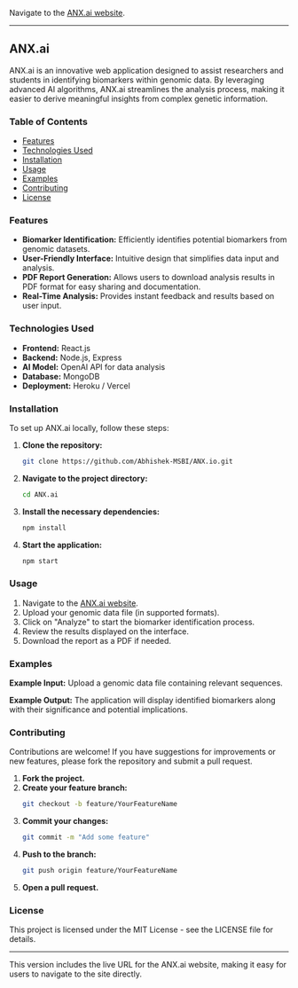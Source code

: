  Navigate to the [ANX.ai website](https://abhishek-msbi.github.io/ANX.io/).

---

## ANX.ai

ANX.ai is an innovative web application designed to assist researchers and students in identifying biomarkers within genomic data. By leveraging advanced AI algorithms, ANX.ai streamlines the analysis process, making it easier to derive meaningful insights from complex genetic information.

### Table of Contents
- [Features](#features)
- [Technologies Used](#technologies-used)
- [Installation](#installation)
- [Usage](#usage)
- [Examples](#examples)
- [Contributing](#contributing)
- [License](#license)

### Features
- **Biomarker Identification:** Efficiently identifies potential biomarkers from genomic datasets.
- **User-Friendly Interface:** Intuitive design that simplifies data input and analysis.
- **PDF Report Generation:** Allows users to download analysis results in PDF format for easy sharing and documentation.
- **Real-Time Analysis:** Provides instant feedback and results based on user input.

### Technologies Used
- **Frontend:** React.js
- **Backend:** Node.js, Express
- **AI Model:** OpenAI API for data analysis
- **Database:** MongoDB
- **Deployment:** Heroku / Vercel

### Installation
To set up ANX.ai locally, follow these steps:
1. **Clone the repository:**
   ```bash
   git clone https://github.com/Abhishek-MSBI/ANX.io.git
   ```
2. **Navigate to the project directory:**
   ```bash
   cd ANX.ai
   ```
3. **Install the necessary dependencies:**
   ```bash
   npm install
   ```
4. **Start the application:**
   ```bash
   npm start
   ```

### Usage
1. Navigate to the [ANX.ai website](https://abhishek-msbi.github.io/ANX.io/).
2. Upload your genomic data file (in supported formats).
3. Click on "Analyze" to start the biomarker identification process.
4. Review the results displayed on the interface.
5. Download the report as a PDF if needed.

### Examples

**Example Input:**
Upload a genomic data file containing relevant sequences.

**Example Output:**
The application will display identified biomarkers along with their significance and potential implications.

### Contributing
Contributions are welcome! If you have suggestions for improvements or new features, please fork the repository and submit a pull request.

1. **Fork the project.**
2. **Create your feature branch:**
   ```bash
   git checkout -b feature/YourFeatureName
   ```
3. **Commit your changes:**
   ```bash
   git commit -m "Add some feature"
   ```
4. **Push to the branch:**
   ```bash
   git push origin feature/YourFeatureName
   ```
5. **Open a pull request.**

### License
This project is licensed under the MIT License - see the LICENSE file for details.

---

This version includes the live URL for the ANX.ai website, making it easy for users to navigate to the site directly.
